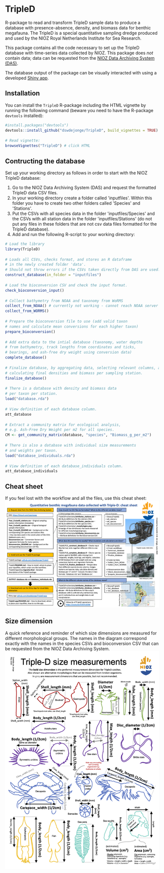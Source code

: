 # TripleD
R-package to read and transform TripleD sample data to produce a database with presence-absence, density, and biomass data for benthic megafauna. The TripleD is a special quantitative sampling dredge produced and used by the NIOZ Royal Netherlands Institute for Sea Research.  

This package contains all the code necessary to set up the TripleD database with time-series data collected by NIOZ. This package does *not* contain data; data can be requested from the [NIOZ Data Archiving System (DAS)](https://www.nioz.nl/en/expertise/north-sea-research-centre/nwa-north-sea-in-transition/das).  

The database output of the package can be visually interacted with using a developed [Shiny app](https://www.github.com/dswdejonge/TripleD-app).

## Installation
You can install the `TripleD` R-package including the HTML vignette by running the following command (beware you need to have the R-package `devtools` installed):
```R
#install.packages("devtools")
devtools::install_github("dswdejonge/TripleD", build_vignettes = TRUE)

# Read vignette:
browseVignettes("TripleD") # click HTML
```

## Contructing the database
Set up your working directory as follows in order to start with the NIOZ TripleD database:  

1. Go to the NIOZ Data Archiving System (DAS) and request the formatted TripleD data CSV files.  
2. In your working directory create a folder called 'inputfiles'. Within this folder you have to create two other folders called 'Species' and 'Stations'.   
3. Put the CSVs with all species data in the folder 'inputfiles/Species' and the CSVs with all station data in the folder 'inputfiles/Stations' (do not put any files in these folders that are not csv data files formatted for the TripleD database).  
4. Add and run the following R-script to your working directory:

```R
# Load the library
library(TripleD)

# Loads all CSVs, checks format, and stores an R dataframe 
# in the newly created folder 'data'.
# Should not throw errors if the CSVs taken directly from DAS are used.
construct_database(in_folder = "inputfiles")

# Load the bioconversion CSV and check the input format.
check_bioconversion_input()

# Collect bathymetry from NOAA and taxonomy from WoRMS
collect_from_NOAA() # currently not working - cannot reach NOAA server
collect_from_WORMS()

# Prepare the bioconversion file to use (add valid taxon
# names and calculate mean conversions for each higher taxon)
prepare_bioconversion()

# Add extra data to the intial database (taxonomy, water depths
# from bathymetry, track lengths from coordinates and ticks,
# bearings, and ash-free dry weight using conversion data)
complete_database()

# Finalize database, by aggregating data, selecting relevant columns, and
# calculating final densities and biomass per sampling station.
finalize_database()

# There is a database with density and biomass data 
# per taxon per station.
load("database.rda")

# View definition of each database column.
att_database

# Extract a community matrix for ecological analysis,
# e.g. Ash-Free Dry Weight per m2 for all species.
CM <- get_community_matrix(database, "species", "Biomass_g_per_m2")

# There is also a database with individual size measurements 
# and weights per taxon.
load("database_individuals.rda")

# View definition of each database_individuals column.
att_database_individuals
```

## Cheat sheet
If you feel lost with the workflow and all the files, use this cheat sheet:
![cheat sheet](https://raw.githubusercontent.com/dswdejonge/TripleD/master/inst/extdata/cheatsheet.png)  


## Size dimension
A quick reference and reminder of which size dimensions are measured for different morphological groups. The names in the diagram correspond exactly with the names in the species CSVs and bioconversion CSV that can be requested from the NIOZ Data Archiving System.  
![size dimensions diagram](https://raw.githubusercontent.com/dswdejonge/TripleD/master/inst/extdata/_morphologies.png)

